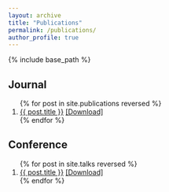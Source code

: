 ```yaml
---
layout: archive
title: "Publications"
permalink: /publications/
author_profile: true
---
```


<!--{% if author.googlescholar %}
  You can also find my articles on <u><a href="{{author.googlescholar}}">my Google Scholar profile</a>.</u>
{% endif %} -->



<!--{% for post in site.publications reversed %}
  {% include archive-single.html %}
{% endfor %}-->

{% include base_path %}

<head>
<style>
a:visited {
  color: grey;
  background-color: transparent;
  text-decoration: none;
}
a:hover {
  color: red;
  background-color: transparent;
  text-decoration: underline;
}
</style>
</head>

<body>

<h2>Journal</h2>

<ol>
  {% for post in site.publications reversed %}
    <li>
      <a href="{{ post.url }}">{{ post.title }}</a>
      <a href="{{post.paperurl}}">[Download]</a>
    </li>
  {% endfor %}
</ol>

<h2>Conference</h2>
<ol>
  {% for post in site.talks reversed %}
    <li>
      <a href="{{ post.url }}">{{ post.title }}</a>
      <a href="{{post.paperurl}}">[Download]</a>
    </li>
  {% endfor %}
</ol>

</body>
